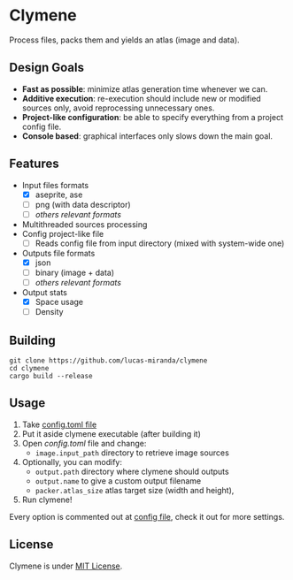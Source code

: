 # Clymene

Process files, packs them and yields an atlas (image and data).

## Design Goals

* **Fast as possible**: minimize atlas generation time whenever we can.
* **Additive execution**: re-execution should include new or modified sources only, avoid reprocessing unnecessary ones.
* **Project-like configuration**: be able to specify everything from a project config file.
* **Console based**: graphical interfaces only slows down the main goal.

## Features

* Input files formats
    * [X] aseprite, ase
    * [ ] png (with data descriptor)
    * [ ] *others relevant formats*
* Multithreaded sources processing
* Config project-like file
    * [ ] Reads config file from input directory (mixed with system-wide one)
* Outputs file formats
    * [X] json
    * [ ] binary (image + data)
    * [ ] *others relevant formats*
* Output stats
    * [X] Space usage
    * [ ] Density

## Building

    git clone https://github.com/lucas-miranda/clymene
    cd clymene
    cargo build --release

## Usage

1. Take [config.toml file](/config.toml)
2. Put it aside clymene executable (after building it)
3. Open *config.toml* file and change:
    - `image.input_path` directory to retrieve image sources
4. Optionally, you can modify:
    - `output.path` directory where clymene should outputs
    - `output.name` to give a custom output filename
    - `packer.atlas_size` atlas target size (width and height),
5. Run clymene!

Every option is commented out at [config file](/config.toml), check it out for more settings.

## License

Clymene is under [MIT License](/LICENSE).
